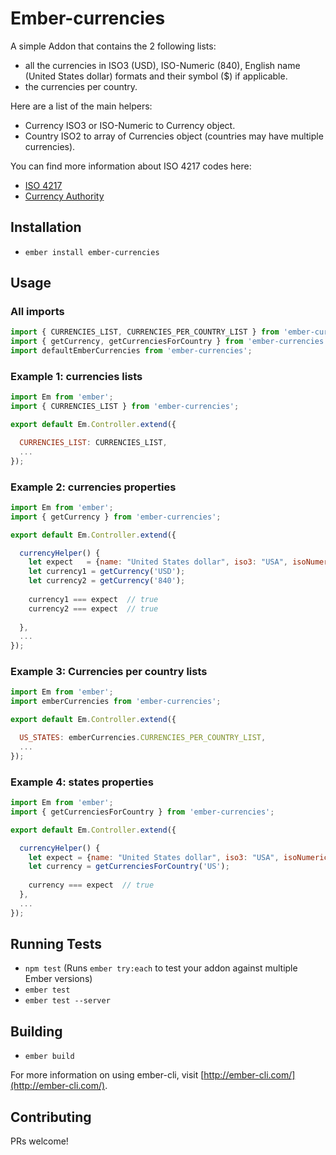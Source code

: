 # Ember-currencies

A simple Addon that contains the 2 following lists:
 - all the currencies in ISO3 (USD), ISO-Numeric (840), English name (United States dollar) formats and their symbol ($) if applicable.
 - the currencies per country.

Here are a list of the main helpers:
 - Currency ISO3 or ISO-Numeric to Currency object.
 - Country ISO2 to array of Currencies object (countries may have multiple currencies).

You can find more information about ISO 4217 codes here:
 - [ISO 4217](https://en.wikipedia.org/wiki/ISO_4217)
 - [Currency Authority](http://www.xe.com/iso4217.php)

## Installation

* `ember install ember-currencies`


## Usage

### All imports
```js
import { CURRENCIES_LIST, CURRENCIES_PER_COUNTRY_LIST } from 'ember-currencies';
import { getCurrency, getCurrenciesForCountry } from 'ember-currencies';
import defaultEmberCurrencies from 'ember-currencies';
```

### Example 1: currencies lists
```js
import Em from 'ember';
import { CURRENCIES_LIST } from 'ember-currencies';

export default Em.Controller.extend({

  CURRENCIES_LIST: CURRENCIES_LIST,
  ...
});
```

### Example 2: currencies properties
```js
import Em from 'ember';
import { getCurrency } from 'ember-currencies';

export default Em.Controller.extend({

  currencyHelper() {
    let expect   = {name: "United States dollar", iso3: "USA", isoNumeric: "840", symbol: "$"};
    let currency1 = getCurrency('USD');
    let currency2 = getCurrency('840');
    
    currency1 === expect  // true
    currency2 === expect  // true
    
  },
  ...
});
```

### Example 3: Currencies per country lists
```js
import Em from 'ember';
import emberCurrencies from 'ember-currencies';

export default Em.Controller.extend({

  US_STATES: emberCurrencies.CURRENCIES_PER_COUNTRY_LIST,
  ...
});
```

### Example 4: states properties
```js
import Em from 'ember';
import { getCurrenciesForCountry } from 'ember-currencies';

export default Em.Controller.extend({

  currencyHelper() {
    let expect = {name: "United States dollar", iso3: "USA", isoNumeric: "840", symbol: "$"};
    let currency = getCurrenciesForCountry('US');
    
    currency === expect  // true
  },
  ...
});
```
## Running Tests

* `npm test` (Runs `ember try:each` to test your addon against multiple Ember versions)
* `ember test`
* `ember test --server`


## Building

* `ember build`

For more information on using ember-cli, visit [http://ember-cli.com/](http://ember-cli.com/).

## Contributing

PRs welcome!
